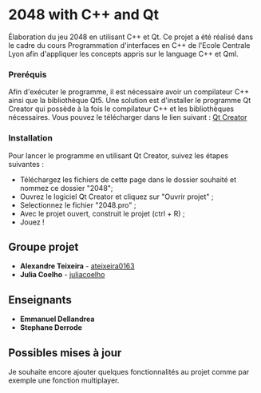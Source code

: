 # 2048 with C++ and Qt

Élaboration du jeu 2048 en utilisant C++ et Qt. Ce projet a été réalisé dans le cadre du cours Programmation d'interfaces en C++ de l'Ecole Centrale Lyon afin d'appliquer les concepts appris sur le language C++ et Qml.

### Preréquis

Afin d'exécuter le programme, il est nécessaire avoir un compilateur C++ ainsi que la bibliothèque Qt5. Une solution est d'installer le programme Qt Creator qui possède à la fois le compilateur C++ et les bibliothèques nécessaires. Vous pouvez le télécharger dans le lien suivant : [Qt Creator](https://www.qt.io/download/)

### Installation

Pour lancer le programme en utilisant Qt Creator, suivez les étapes suivantes :
- Téléchargez les fichiers de cette page dans le dossier souhaité et nommez ce dossier "2048";
- Ouvrez le logiciel Qt Creator et cliquez sur "Ouvrir projet" ;
- Selectionnez le fichier "2048.pro" ;
- Avec le projet ouvert, construit le projet (ctrl + R) ;
- Jouez !

## Groupe projet

* **Alexandre Teixeira** - [ateixeira0163](https://github.com/ateixeira0163)
* **Julia Coelho** - [juliacoelho](https://github.com/juliacoelho)

## Enseignants

* **Emmanuel Dellandrea**
* **Stephane Derrode**

## Possibles mises à jour 

Je souhaite encore ajouter quelques fonctionnalités au projet comme par exemple une fonction multiplayer. 
